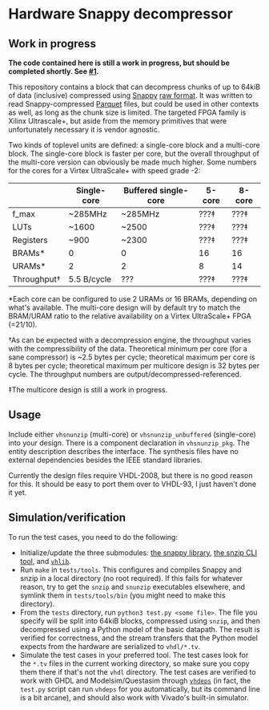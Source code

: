 Hardware Snappy decompressor
============================

Work in progress
----------------

**The code contained here is still a work in progress, but should be completed shortly. See [#1](https://github.com/jvanstraten/vhsnunzip/issues/1).**

This repository contains a block that can decompress chunks of up to 64kiB of
data (inclusive) compressed using [Snappy](https://github.com/google/snappy)
[raw format](https://github.com/google/snappy/blob/master/format_description.txt).
It was written to read Snappy-compressed [Parquet](https://parquet.apache.org/)
files, but could be used in other contexts as well, as long as the chunk size
is limited. The targeted FPGA family is Xilinx Ultrascale+, but aside from the
memory primitives that were unfortunately necessary it is vendor agnostic.

Two kinds of toplevel units are defined: a single-core block and a multi-core
block. The single-core block is faster per core, but the overall throughput of
the multi-core version can obviously be made much higher. Some numbers for the
cores for a Virtex UltraScale+ with speed grade -2:

|             | Single-core | Buffered single-core | 5-core | 8-core |
|-------------|-------------|----------------------|--------|--------|
| f_max       | ~285MHz     | ~285MHz              | ???‡   | ???‡   |
| LUTs        | ~1600       | ~2500                | ???‡   | ???‡   |
| Registers   | ~900        | ~2300                | ???‡   | ???‡   |
| BRAMs*      | 0           | 0                    | 16     | 16     |
| URAMs*      | 2           | 2                    | 8      | 14     |
| Throughput† | 5.5 B/cycle | ???                  | ???‡   | ???‡   |

*Each core can be configured to use 2 URAMs or 16 BRAMs, depending on what's
available. The multi-core design will by default try to match the BRAM/URAM
ratio to the relative availability on a Virtex UltraScale+ FPGA (=21/10).

†As can be expected with a decompression engine, the throughput varies with
the compressibility of the data. Theoretical minimum per core (for a sane
compressor) is ~2.5 bytes per cycle; theoretical maximum per core is 8 bytes
per cycle; theoretical maximum per multicore design is 32 bytes per cycle.
The throughput numbers are output/decompressed-referenced.

‡The multicore design is still a work in progress.


Usage
-----

Include either `vhsnunzip` (multi-core) or `vhsnunzip_unbuffered` (single-core)
into your design. There is a component declaration in `vhsnunzip_pkg`. The
entity description describes the interface. The synthesis files have no
external dependencies besides the IEEE standard libraries.

Currently the design files require VHDL-2008, but there is no good reason for
this. It should be easy to port them over to VHDL-93, I just haven't done it
yet.


Simulation/verification
-----------------------

To run the test cases, you need to do the following:

 - Initialize/update the three submodules:
   [the snappy library](https://github.com/google/snappy),
   [the snzip CLI tool](https://github.com/kubo/snzip),
   and [`vhlib`](https://github.com/abs-tudelft/vhlib).
 - Run `make` in `tests/tools`. This configures and compiles Snappy and snzip
   in a local directory (no root required). If this fails for whatever reason,
   try to get the `snzip` and `snunzip` executables elsewhere, and symlink them
   in `tests/tools/bin` (you might need to make this directory).
 - From the `tests` directory, run `python3 test.py <some file>`. The file you
   specify will be split into 64kiB blocks, compressed using `snzip`, and then
   decompressed using a Python model of the basic datapath. The result is
   verified for correctness, and the stream transfers that the Python model
   expects from the hardware are serialized to `vhdl/*.tv`.
 - Simulate the test cases in your preferred tool. The test cases look for the
   `*.tv` files in the current working directory, so make sure you copy them
   there if that's not the `vhdl` directory. The test cases are verified
   to work with GHDL and Modelsim/Questasim through
   [`vhdeps`](https://github.com/abs-tudelft/vhdeps) (in fact, the `test.py`
   script can run `vhdeps` for you automatically, but its command line is a bit
   arcane), and should also work with Vivado's built-in simulator.
